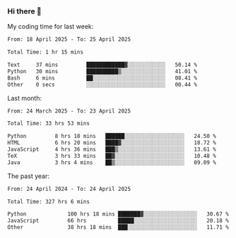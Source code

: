 ### Hi there 👋

My coding time for last week:

<!--START_SECTION:week-->

```txt
From: 18 April 2025 - To: 25 April 2025

Total Time: 1 hr 15 mins

Text     37 mins         ████████████▓░░░░░░░░░░░░   50.14 %
Python   30 mins         ██████████▒░░░░░░░░░░░░░░   41.01 %
Bash     6 mins          ██░░░░░░░░░░░░░░░░░░░░░░░   08.41 %
Other    0 secs          ░░░░░░░░░░░░░░░░░░░░░░░░░   00.44 %
```

<!--END_SECTION:week-->

Last month:

<!--START_SECTION:month-->

```txt
From: 24 March 2025 - To: 23 April 2025

Total Time: 33 hrs 53 mins

Python         8 hrs 18 mins   ██████░░░░░░░░░░░░░░░░░░░   24.50 %
HTML           6 hrs 20 mins   ████▓░░░░░░░░░░░░░░░░░░░░   18.72 %
JavaScript     4 hrs 36 mins   ███▒░░░░░░░░░░░░░░░░░░░░░   13.61 %
TeX            3 hrs 33 mins   ██▓░░░░░░░░░░░░░░░░░░░░░░   10.48 %
Java           3 hrs 4 mins    ██▒░░░░░░░░░░░░░░░░░░░░░░   09.09 %
```

<!--END_SECTION:month-->

The past year:

<!--START_SECTION:year-->

```txt
From: 24 April 2024 - To: 24 April 2025

Total Time: 327 hrs 6 mins

Python             100 hrs 18 mins ███████▓░░░░░░░░░░░░░░░░░   30.67 %
JavaScript         66 hrs          █████░░░░░░░░░░░░░░░░░░░░   20.18 %
Other              38 hrs 18 mins  ███░░░░░░░░░░░░░░░░░░░░░░   11.71 %
```

<!--END_SECTION:year-->
